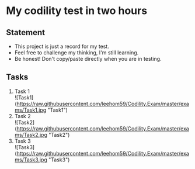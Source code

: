 # My codility test in two hours

## Statement
* This project is just a record for my test.
* Feel free to challenge my thinking, I'm still learning.
* Be honest! Don't copy/paste directly when you are in testing.

## Tasks
1. Task 1  
![Task1] (https://raw.githubusercontent.com/leehom59/Codility.Exam/master/exams/Task1.jpg "Task1")  
2. Task 2  
![Task2] (https://raw.githubusercontent.com/leehom59/Codility.Exam/master/exams/Task2.jpg "Task2")  
3. Task 3  
![Task3] (https://raw.githubusercontent.com/leehom59/Codility.Exam/master/exams/Task3.jpg "Task3")  


